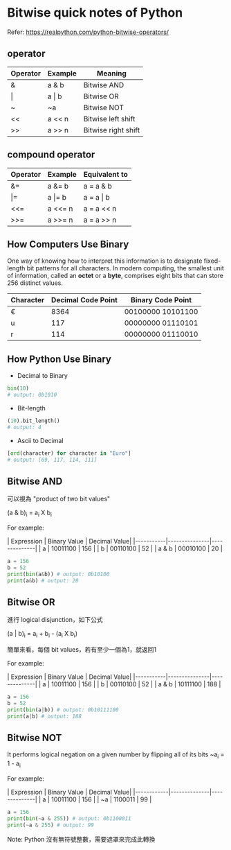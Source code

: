 # Bitwise quick notes of Python
Refer: https://realpython.com/python-bitwise-operators/

## operator

| Operator | Example | Meaning    |
|----------|---------|------------|
|&         | a & b	 | Bitwise AND|
| \|	   | a \| b	 | Bitwise OR |
|~         | ~a	     | Bitwise NOT|
|<<	       | a << n	 | Bitwise left shift|
|>>	       | a >> n	 | Bitwise right shift|


## compound operator
| Operator | Example | Equivalent to |
|----------|---------|---------------|
| &=       | a &= b	 | a = a & b     |
| \|=	   | a \|= b | a = a \| b    |
| <<=      | a <<= n | a = a << n    |
| >>=      | a >>= n | a = a >> n    |

## How Computers Use Binary
One way of knowing how to interpret this information is to designate fixed-length bit patterns for all characters. In modern computing, the smallest unit of information, called an **octet** or a **byte**, comprises eight bits that can store 256 distinct values.

| Character | Decimal Code Point | Binary Code Point |
|-----------|--------------------|-------------------|
| €         |        8364        | 00100000 10101100 |
| u         |         117        | 00000000 01110101 |
| r         |         114        | 00000000 01110010 |


## How Python Use Binary

- Decimal to Binary 

```python
bin(10)
# output: 0b1010
```
- Bit-length

```python
(10).bit_length()
# output: 4
```

- Ascii to Decimal

```python
[ord(character) for character in "Euro"]
# output: [69, 117, 114, 111]
```

## Bitwise AND
可以視為 "product of two bit values" <p>
 (a & b)<sub>i</sub> = a<sub>i</sub> X b<sub>i</sub>

For example:<p>
| Expression | Binary Value | Decimal Value|
|-----------|---------------|--------------|
| a         |  10011100     | 156          |
| b         |  00110100     | 52           |
| a & b     |  00010100     | 20           |

```python
a = 156
b = 52
print(bin(a&b)) # output: 0b10100
print(a&b) # output: 20
```

## Bitwise OR
進行 logical disjunction，如下公式 <p>
 (a | b)<sub>i</sub> = a<sub>i</sub> + b<sub>i</sub> - (a<sub>i</sub> X b<sub>i</sub>) <p>
 簡單來看，每個 bit values，若有至少一個為1，就返回1

For example:<p>
| Expression | Binary Value | Decimal Value|
|-----------|---------------|--------------|
| a         |  10011100     | 156          |
| b         |  00110100     | 52           |
| a & b     |  10111100     | 188          |

```python
a = 156
b = 52
print(bin(a|b)) # output: 0b10111100
print(a|b) # output: 188
```

## Bitwise NOT
It performs logical negation on a given number by flipping all of its bits
 ~a<sub>i</sub> = 1 - a<sub>i</sub><p>
For example:<p>
| Expression | Binary Value | Decimal Value|
|------------|--------------|--------------|
| a          |  10011100    | 156          |
| ~a         |   1100011    | 99           |
```python
a = 156
print(bin(~a & 255)) # output: 0b1100011
print(~a & 255) # output: 99
```
Note: Python 沒有無符號整數，需要遮罩來完成此轉換 